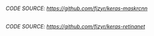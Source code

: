 ###### CODE SOURCE: https://github.com/fizyr/keras-maskrcnn
###### CODE SOURCE: https://github.com/fizyr/keras-retinanet
